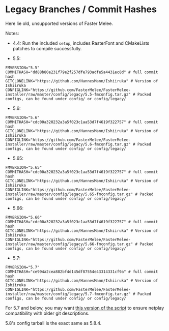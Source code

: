 # Legacy Branches / Commit Hashes

Here lie old, unsupported versions of Faster Melee.

Notes:

* 4.4: Run the included `setup`, includes RasterFont and CMakeLists patches to compile successfully.

* 5.5: 
```
FMVERSION="5.5"
COMMITHASH="dd88b80e231f79e2f257dfe793adfe5a4431ec8d" # full commit hash 
GITCLONELINK="https://github.com/HannesMann/Ishiiruka" # Version of Ishiiruka
CONFIGLINK="https://github.com/FasterMelee/FasterMelee-installer/raw/master/config/legacy/5.5-fmconfig.tar.gz" # Packed configs, can be found under config/ or config/legacy/
```

* 5.6: 
```
FMVERSION="5.6"
COMMITHASH="cdc00a320232a3a5f023c1aa53d7f4619f322757" # full commit hash 
GITCLONELINK="https://github.com/HannesMann/Ishiiruka" # Version of Ishiiruka
CONFIGLINK="https://github.com/FasterMelee/FasterMelee-installer/raw/master/config/legacy/5.6-fmconfig.tar.gz" # Packed configs, can be found under config/ or config/legacy/
```

* 5.65: 
```
FMVERSION="5.65"
COMMITHASH="cdc00a320232a3a5f023c1aa53d7f4619f322757" # full commit hash 
GITCLONELINK="https://github.com/HannesMann/Ishiiruka" # Version of Ishiiruka
CONFIGLINK="https://github.com/FasterMelee/FasterMelee-installer/raw/master/config/legacy/5.65-fmconfig.tar.gz" # Packed configs, can be found under config/ or config/legacy/
```

* 5.66: 
```
FMVERSION="5.66"
COMMITHASH="cdc00a320232a3a5f023c1aa53d7f4619f322757" # full commit hash 
GITCLONELINK="https://github.com/HannesMann/Ishiiruka" # Version of Ishiiruka
CONFIGLINK="https://github.com/FasterMelee/FasterMelee-installer/raw/master/config/legacy/5.66-fmconfig.tar.gz" # Packed configs, can be found under config/ or config/legacy/
```

* 5.7: 
```
FMVERSION="5.7"
COMMITHASH="ce994a2cea882bf4d145df87554e43314331cf9a" # full commit hash 
GITCLONELINK="https://github.com/HannesMann/Ishiiruka" # Version of Ishiiruka
CONFIGLINK="https://github.com/FasterMelee/FasterMelee-installer/raw/master/config/legacy/5.7-fmconfig.tar.gz" # Packed configs, can be found under config/ or config/legacy/
```

For 5.7 and below, you may want [this version of the script](https://github.com/FasterMelee/FasterMelee-installer/raw/96c6c2a3a4b71b6d3b621ca29a3fccca9a882d79/setup) to ensure netplay compatibility with older git descriptions.

5.8's config tarball is the exact same as 5.8.4.